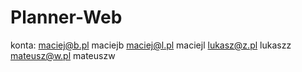 # Planner-Web
 konta:
 maciej@b.pl maciejb
 maciej@l.pl maciejl
 lukasz@z.pl lukaszz
 mateusz@w.pl mateuszw
